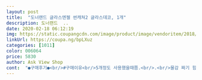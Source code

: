 ```yaml
---
layout: post 
title:  "도너랜드 글라스엔젤 썬캐쳐2 글라스데코, 1개" 
description: 도너랜드  ..
date: 2020-02-18 06:12:19 
img: https://static.coupangcdn.com/image/product/image/vendoritem/2018/12/20/3945541447/8ed570de-8003-4dc2-b427-4cfe98debdc1.jpg 
linkUrl: https://coupa.ng/bpLXuz 
categories: [1011] 
color: 006064 
price: 5830 
author: Ask View Shop 
cont:  "●구매후기●<br/>#구매이유<br/>5개정도 사용했을때쯤.<br/>.<br/>물감 짜기 힘들어해요.<br/>.<br/><br/>.<br/> ★ 구매일 : 2020.<br/>02.<br/>18<br/>.<br/> ★ 구입가격 : 5,830원<br/>.<br/> ★ 배송받은 날짜 : 2020.<br/>02.<br/>19<br/>구성으로 들어있습니다.<br/><br/>다음날되니 지문도 안찍히고 완벽히 말랐어요~<br/>도너랜드 글라스엔젤 썬캐쳐2 글라스데코, 1개<br/>두껍게한것은.<br/>.<br/> 이틀은 지나야하네요^^;;;;;<br/>마르는 데는 8시간 정도 소요된다고 하는데<br/>마르는시간?<br/>막상 주문해놓고 다음날 받아보니<br/>막판되니 제가 다했습니다ㅋ<br/>물감 6개론 택도 없을 듯 ... <br/><br/>물감의 용량이 좀 더 넉넉히 들어 있었으면 좋겠어요!<br/>물감이 새거였을때는 이이들하기에 괜찮았는데.<br/>.<br/><br/>받자마자 바로 뜯어서 아이와 해보았어욥!<br/>부피가 꽤 크네요 ㅎ<br/>손가락으로 누르니 지문이 좀 찍히긴하더라구요.<br/>.<br/><br/>손아프다고ㅠㅠ<br/>썬캐처 M 사이즈 <br/> - 1개<br/>썬캐처 S 사이즈 <br/> - 12개<br/>아이가 너무 해보고 싶다고 해서 구입했습니다.<br/><br/>아직 마르질 않았네욥.<br/><br/>얇게한것은.<br/>.<br/> 12시간쯤 지나니 거의 말랐어요~<br/>어제 9시경 시작해 아침 7시 확인결과<br/>올 1월에 제조된 도너랜드 제품이랍니다 요즘 코로나 여파로 개학도 연기되고  외출을 못하다보니 아이와 함께 집에서 할동할 수 있는 미술재료들을 자주 찾게 됩니다 벌써 몇 셋트째 구매중인데 아이가 너무 좋아하다보니 연이어 재구매를 하게 됩니다 ^^ 6색 물감과 썬데코 13개로 구성되어 있어 다양하게 원하는 모형들을 선택할 수 있어 좋답니다 한 자리에서 몇 개씩 하다보니 2~3개씩만 하고 또 하자고 양을 조절해서 하고 있는데 아이들 지루하지 않게 활동하기에는 좋은 미술놀이 라고 봅니다 ~♡<br/>이래서 물감만 또 사야 될 것 같아요.<br/><br/>일단 구성은 물감 11m <br/> - 6개<br/>자매 5세 6세 놀이 찾다가 가격도 저렴하고<br/>친구들이 많이 하는지 하고 싶다고 해서 주문했습니다~<br/>코로나 때문에 아이들 놀거리 사느라 허리가 휘네요ㅠ<br/>하다 보니 재미있네요!<br/>헌데 썬캐처 총 13개를 완성하려면<br/>#구매이유<br/>5개정도 사용했을때쯤.<br/>.<br/>물감 짜기 힘들어해요.<br/>.<br/><br/>.<br/> ★ 구매일 : 2020.<br/>02.<br/>18<br/>.<br/> ★ 구입가격 : 5,830원<br/>.<br/> ★ 배송받은 날짜 : 2020.<br/>02.<br/>19<br/>구성으로 들어있습니다.<br/><br/>다음날되니 지문도 안찍히고 완벽히 말랐어요~<br/>도너랜드 글라스엔젤 썬캐쳐2 글라스데코, 1개<br/>두껍게한것은.<br/>.<br/> 이틀은 지나야하네요^^;;;;;<br/>마르는 데는 8시간 정도 소요된다고 하는데<br/>마르는시간?<br/>막상 주문해놓고 다음날 받아보니<br/>막판되니 제가 다했습니다ㅋ<br/>물감 6개론 택도 없을 듯 ... <br/><br/>물감의 용량이 좀 더 넉넉히 들어 있었으면 좋겠어요!<br/>물감이 새거였을때는 이이들하기에 괜찮았는데.<br/>.<br/><br/>받자마자 바로 뜯어서 아이와 해보았어욥!<br/>부피가 꽤 크네요 ㅎ<br/>손가락으로 누르니 지문이 좀 찍히긴하더라구요.<br/>.<br/><br/>손아프다고ㅠㅠ<br/>썬캐처 M 사이즈 <br/> - 1개<br/>썬캐처 S 사이즈 <br/> - 12개<br/>아이가 너무 해보고 싶다고 해서 구입했습니다.<br/><br/>아직 마르질 않았네욥.<br/><br/>얇게한것은.<br/>.<br/> 12시간쯤 지나니 거의 말랐어요~<br/>어제 9시경 시작해 아침 7시 확인결과<br/>올 1월에 제조된 도너랜드 제품이랍니다 요즘 코로나 여파로 개학도 연기되고  외출을 못하다보니 아이와 함께 집에서 할동할 수 있는 미술재료들을 자주 찾게 됩니다 벌써 몇 셋트째 구매중인데 아이가 너무 좋아하다보니 연이어 재구매를 하게 됩니다 ^^ 6색 물감과 썬데코 13개로 구성되어 있어 다양하게 원하는 모형들을 선택할 수 있어 좋답니다 한 자리에서 몇 개씩 하다보니 2~3개씩만 하고 또 하자고 양을 조절해서 하고 있는데 아이들 지루하지 않게 활동하기에는 좋은 미술놀이 라고 봅니다 ~♡<br/>이래서 물감만 또 사야 될 것 같아요.<br/><br/>일단 구성은 물감 11m <br/> - 6개<br/>자매 5세 6세 놀이 찾다가 가격도 저렴하고<br/>친구들이 많이 하는지 하고 싶다고 해서 주문했습니다~<br/>코로나 때문에 아이들 놀거리 사느라 허리가 휘네요ㅠ<br/>하다 보니 재미있네요!<br/>헌데 썬캐처 총 13개를 완성하려면<br/>#구매이유<br/>5개정도 사용했을때쯤.<br/>.<br/>물감 짜기 힘들어해요.<br/>.<br/><br/>.<br/> ★ 구매일 : 2020.<br/>02.<br/>18<br/>.<br/> ★ 구입가격 : 5,830원<br/>.<br/> ★ 배송받은 날짜 : 2020.<br/>02.<br/>19<br/>구성으로 들어있습니다.<br/><br/>다음날되니 지문도 안찍히고 완벽히 말랐어요~<br/>도너랜드 글라스엔젤 썬캐쳐2 글라스데코, 1개<br/>두껍게한것은.<br/>.<br/> 이틀은 지나야하네요^^;;;;;<br/>마르는 데는 8시간 정도 소요된다고 하는데<br/>마르는시간?<br/>막상 주문해놓고 다음날 받아보니<br/>막판되니 제가 다했습니다ㅋ<br/>물감 6개론 택도 없을 듯 ... <br/><br/>물감의 용량이 좀 더 넉넉히 들어 있었으면 좋겠어요!<br/>물감이 새거였을때는 이이들하기에 괜찮았는데.<br/>.<br/><br/>받자마자 바로 뜯어서 아이와 해보았어욥!<br/>부피가 꽤 크네요 ㅎ<br/>손가락으로 누르니 지문이 좀 찍히긴하더라구요.<br/>.<br/><br/>손아프다고ㅠㅠ<br/>썬캐처 M 사이즈 <br/> - 1개<br/>썬캐처 S 사이즈 <br/> - 12개<br/>아이가 너무 해보고 싶다고 해서 구입했습니다.<br/><br/>아직 마르질 않았네욥.<br/><br/>얇게한것은.<br/>.<br/> 12시간쯤 지나니 거의 말랐어요~<br/>어제 9시경 시작해 아침 7시 확인결과<br/>올 1월에 제조된 도너랜드 제품이랍니다 요즘 코로나 여파로 개학도 연기되고  외출을 못하다보니 아이와 함께 집에서 할동할 수 있는 미술재료들을 자주 찾게 됩니다 벌써 몇 셋트째 구매중인데 아이가 너무 좋아하다보니 연이어 재구매를 하게 됩니다 ^^ 6색 물감과 썬데코 13개로 구성되어 있어 다양하게 원하는 모형들을 선택할 수 있어 좋답니다 한 자리에서 몇 개씩 하다보니 2~3개씩만 하고 또 하자고 양을 조절해서 하고 있는데 아이들 지루하지 않게 활동하기에는 좋은 미술놀이 라고 봅니다 ~♡<br/>이래서 물감만 또 사야 될 것 같아요.<br/><br/>일단 구성은 물감 11m <br/> - 6개<br/>자매 5세 6세 놀이 찾다가 가격도 저렴하고<br/>친구들이 많이 하는지 하고 싶다고 해서 주문했습니다~<br/>코로나 때문에 아이들 놀거리 사느라 허리가 휘네요ㅠ<br/>하다 보니 재미있네요!<br/>헌데 썬캐처 총 13개를 완성하려면<br/>" 
---
```


